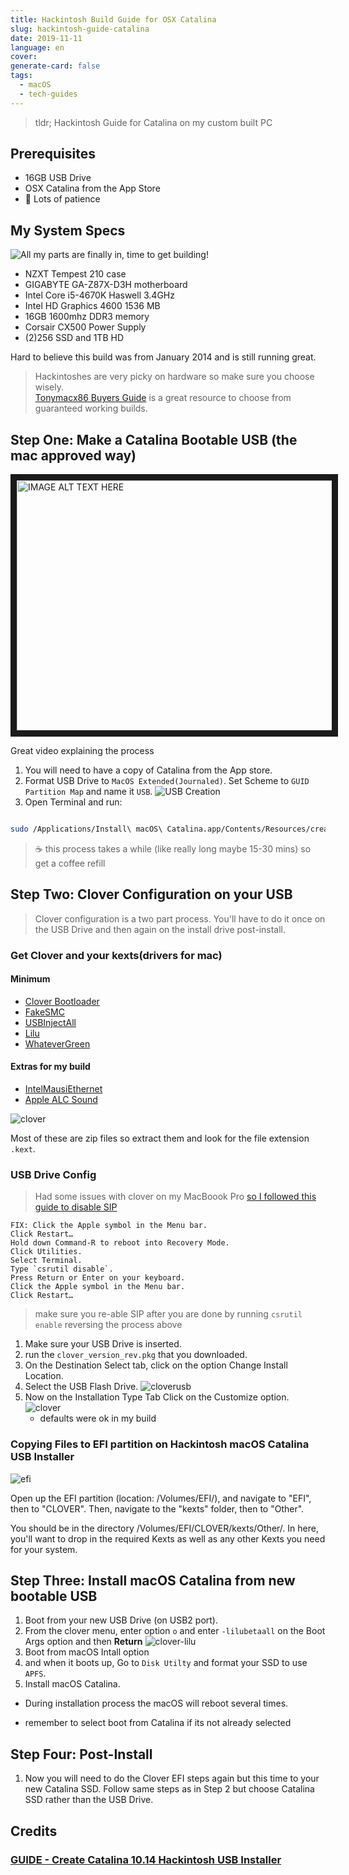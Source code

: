 ```yaml
---
title: Hackintosh Build Guide for OSX Catalina
slug: hackintosh-guide-catalina
date: 2019-11-11
language: en
cover: 
generate-card: false
tags:
  - macOS
  - tech-guides
---
```


> tldr; Hackintosh Guide for Catalina on my custom built PC

## Prerequisites

- 16GB USB Drive
- OSX Catalina from the App Store
- 🤞 Lots of patience

## My System Specs

![All my parts are finally in, time to get building!](parts.jpg)

- NZXT Tempest 210 case
- GIGABYTE GA-Z87X-D3H motherboard
- Intel Core i5-4670K Haswell 3.4GHz
- Intel HD Graphics 4600 1536 MB
- 16GB 1600mhz DDR3 memory
- Corsair CX500 Power Supply
- (2)256 SSD and 1TB HD

Hard to believe this build was from January 2014 and is still running great.

> Hackintoshes are very picky on hardware so make sure you choose wisely.<br/> [Tonymacx86 Buyers Guide][buyersguide] is a great resource to choose from guaranteed working builds.

## Step One: Make a Catalina Bootable USB (the mac approved way)

<a href="http://www.youtube.com/watch?feature=player_embedded&v=ekp8w6pel84
" target="_blank"><img src="http://img.youtube.com/vi/ekp8w6pel84/0.jpg" 
alt="IMAGE ALT TEXT HERE" width="600" height="400" border="10" /></a>

<figcaption>
  Great video explaining the process
</figcaption>

1. You will need to have a copy of Catalina from the App store.
2. Format USB Drive to `MacOS Extended(Journaled)`. Set Scheme to `GUID Partition Map` and name it `USB`.
   ![USB Creation](./make-usb.png)
3. Open Terminal and run:

```sh

sudo /Applications/Install\ macOS\ Catalina.app/Contents/Resources/createinstallmedia --nointeraction --downloadassets --volume /Volumes/USB/

```

> ☕ this process takes a while (like really long maybe 15-30 mins) so get a coffee refill

## Step Two: Clover Configuration on your USB

> Clover configuration is a two part process. You'll have to do it once on the USB Drive and then again on the install drive post-install.

### Get Clover and your kexts(drivers for mac)

#### Minimum

- [Clover Bootloader](https://github.com/Dids/clover-builder/releases)
- [FakeSMC](https://bitbucket.org/RehabMan/os-x-fakesmc-kozlek/downloads/)
- [USBInjectAll](https://bitbucket.org/RehabMan/os-x-usb-inject-all/downloads/)
- [Lilu](https://github.com/acidanthera/Lilu/releases)
- [WhateverGreen](https://github.com/acidanthera/WhateverGreen/releases)

#### Extras for my build

- [IntelMausiEthernet](https://www.insanelymac.com/forum/files/file/396-intelmausiethernet/)
- [Apple ALC Sound](https://github.com/acidanthera/AppleALC/releases)

![clover](./kexts.png)

Most of these are zip files so extract them and look for the file extension `.kext`.

### USB Drive Config

> Had some issues with clover on my MacBoook Pro [so I followed this guide to disable SIP](https://www.reddit.com/r/hackintosh/comments/d9pbhy/clover_cannot_install_wo_ensuring_file_system_is/)

```text
FIX: Click the Apple symbol in the Menu bar.
Click Restart…
Hold down Command-R to reboot into Recovery Mode.
Click Utilities.
Select Terminal.
Type `csrutil disable`.
Press Return or Enter on your keyboard.
Click the Apple symbol in the Menu bar.
Click Restart…
```

> make sure you re-able SIP after you are done by running `csrutil enable` reversing the process above

1. Make sure your USB Drive is inserted.
2. run the `clover_version_rev.pkg` that you downloaded.
3. On the Destination Select tab, click on the option Change Install Location.
4. Select the USB Flash Drive.
   ![cloverusb](./cloverusb.png)
5. Now on the Installation Type Tab Click on the Customize option.
  ![clover](./clover.png)
   - defaults were ok in my build
  
### Copying Files to EFI partition on Hackintosh macOS Catalina USB Installer

![efi](./efi.png)

Open up the EFI partition (location: /Volumes/EFI/), and navigate to "EFI", then to "CLOVER". Then, navigate to the "kexts" folder, then to "Other".

You should be in the directory /Volumes/EFI/CLOVER/kexts/Other/. In here, you'll want to drop in the required Kexts as well as any other Kexts you need for your system.

## Step Three: Install macOS Catalina from new bootable USB

1. Boot from your new USB Drive (on USB2 port).
2. From the clover menu, enter option `o` and enter `-lilubetaall` on the Boot Args option and then **Return**
   ![clover-lilu](./clover-lilu.png)
3. Boot from macOS Intall option
4. and when it boots up, Go to `Disk Utilty` and format your SSD to use `APFS`.
5. Install macOS Catalina.

- During installation process the macOS will reboot several times.

- remember to select boot from Catalina if its not already selected

## Step Four: Post-Install

1. Now you will need to do the Clover EFI steps again but this time to your new Catalina SSD. Follow same steps as in Step 2 but choose Catalina SSD rather than the USB Drive.

## Credits

### [GUIDE - Create Catalina 10.14 Hackintosh USB Installer](https://markwithtech.com/Thread-GUIDE-Create-Catalina-10-15-Hackintosh-USB-Installer)

[buyersguide]: https://www.tonymacx86.com/buyersguide/building-a-customac-hackintosh-the-ultimate-buyers-guide/
